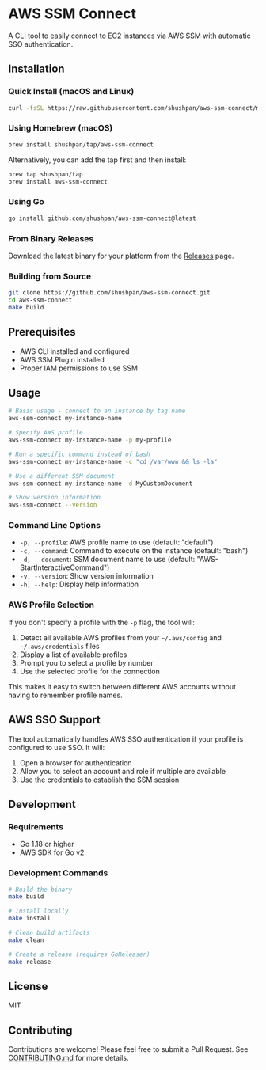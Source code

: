 # AWS SSM Connect

A CLI tool to easily connect to EC2 instances via AWS SSM with automatic SSO authentication.

## Installation

### Quick Install (macOS and Linux)

```bash
curl -fsSL https://raw.githubusercontent.com/shushpan/aws-ssm-connect/main/install.sh | bash
```

### Using Homebrew (macOS)

```bash
brew install shushpan/tap/aws-ssm-connect
```

Alternatively, you can add the tap first and then install:

```bash
brew tap shushpan/tap
brew install aws-ssm-connect
```

### Using Go

```bash
go install github.com/shushpan/aws-ssm-connect@latest
```

### From Binary Releases

Download the latest binary for your platform from the [Releases](https://github.com/shushpan/aws-ssm-connect/releases) page.

### Building from Source

```bash
git clone https://github.com/shushpan/aws-ssm-connect.git
cd aws-ssm-connect
make build
```

## Prerequisites

- AWS CLI installed and configured
- AWS SSM Plugin installed
- Proper IAM permissions to use SSM

## Usage

```bash
# Basic usage - connect to an instance by tag name
aws-ssm-connect my-instance-name

# Specify AWS profile
aws-ssm-connect my-instance-name -p my-profile

# Run a specific command instead of bash
aws-ssm-connect my-instance-name -c "cd /var/www && ls -la"

# Use a different SSM document
aws-ssm-connect my-instance-name -d MyCustomDocument

# Show version information
aws-ssm-connect --version
```

### Command Line Options

- `-p, --profile`: AWS profile name to use (default: "default")
- `-c, --command`: Command to execute on the instance (default: "bash")
- `-d, --document`: SSM document name to use (default: "AWS-StartInteractiveCommand")
- `-v, --version`: Show version information
- `-h, --help`: Display help information

### AWS Profile Selection

If you don't specify a profile with the `-p` flag, the tool will:

1. Detect all available AWS profiles from your `~/.aws/config` and `~/.aws/credentials` files
2. Display a list of available profiles
3. Prompt you to select a profile by number
4. Use the selected profile for the connection

This makes it easy to switch between different AWS accounts without having to remember profile names.

## AWS SSO Support

The tool automatically handles AWS SSO authentication if your profile is configured to use SSO. It will:

1. Open a browser for authentication
2. Allow you to select an account and role if multiple are available
3. Use the credentials to establish the SSM session

## Development

### Requirements

- Go 1.18 or higher
- AWS SDK for Go v2

### Development Commands

```bash
# Build the binary
make build

# Install locally
make install

# Clean build artifacts
make clean

# Create a release (requires GoReleaser)
make release
```

## License

MIT

## Contributing

Contributions are welcome! Please feel free to submit a Pull Request. See [CONTRIBUTING.md](CONTRIBUTING.md) for more details. 